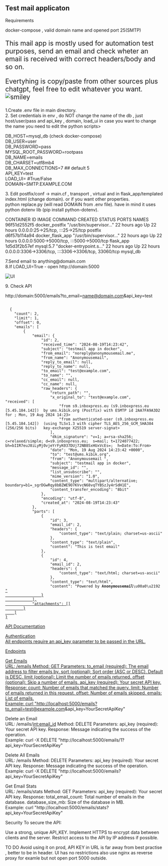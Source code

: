 <h2>Test mail applicaton</h2>
<p> Requirements <p>
  docker-compose , valid domain name and opened port 25(SMTP)
<p style="font-size: 1.5em;">This mail app is mostly used for automation test purposes, send an email and check wheter an email is received with correct headers/body and so on.
</p>
<p style="font-size: 1.5em;">Evertyhing is copy/paste from other sources plus chatgpt, feel free to edit whatever you want. <img src="https://html5-editor.net/images/smiley.png" alt="smiley" /></p>

1.Create .env file in main directory.<br>
2. Set credentials in env , do NOT change the name of the db , just host/user/pass and api_key , domain, load_ui in case you want to change the name you need to edit the python scripts> <br>
<p>
DB_HOST=mysql_db (check docker-compose)<br>
DB_USER=user<br>
DB_PASSWORD=pass<br>
MYSQL_ROOT_PASSWORD=rootpass<br>
DB_NAME=emails<br>
DB_CHARSET=utf8mb4<br>
DB_MAX_CONNECTIONS=7 ## default 5<br>
API_KEY=test<br>
LOAD_UI= #True/False<br>
DOMAIN=SMTP.EXAMPLE.COM<br>
  <p>
  3. Edit  postfix/conf -> main.cf , transport , virtual and in flask_app/templated index.html (change domain). or if you want other properties.<br
4. Use replece.py script to edit/change domain in all the needed files - > python replace.py (will read DOMAIN from .env file). have in mind it uses python dotenv lib (pip install python-dotenv).<br
5. Install docker/docker-compose or podman(not tested with podman).<br
6. Run docker-compose up -d<br>
    <p>
CONTAINER ID   IMAGE                          COMMAND                  CREATED        STATUS        PORTS                                                  NAMES<br>
96f51d2552f5   docker_postfix     "/usr/bin/supervisor…"   22 hours ago   Up 22 hours   0.0.0.0:25->25/tcp, :::25->25/tcp                      postfix <br>
d6f57b114a94   docker_flask_app   "/usr/bin/supervisor…"   22 hours ago   Up 22 hours   0.0.0.0:5000->5000/tcp, :::5000->5000/tcp              flask_app<br>
1d5d3f2b57ef   mysql:5.7                      "docker-entrypoint.s…"   22 hours ago   Up 22 hours   0.0.0.0:3306->3306/tcp, :::3306->3306/tcp, 33060/tcp   mysql_db<br>
      <p>
7.Send email to anything@domain.com<br>
8.If LOAD_UI=True - open http://domain:5000<br>


![UI](https://github.com/user-attachments/assets/dfe43e47-68a8-492e-8e27-47c588c90b71)

 <p>
9. Check API<br>

 

http://domain:5000/emails?to_email=name@domain.com&api_key=test
<p>
<code>
  {
    "count": 2,
    "limit": 1,
    "offset": 0,
    "emails": [
        {
            "email": {
                "id": 2,
                "received_time": "2024-08-19T14:23:42",
                "subject": "testmail app in docker",
                "from_email": "noreply@anonymousemail.me",
                "from_name": "Anonymousemail",
                "reply_to_email": null,
                "reply_to_name": null,
                "to_email": "test@example.com",
                "to_name": "",
                "cc_email": null,
                "cc_name": null,
                "raw_headers": {
                    "return_path": "<noreply@anonymousemail.me>",
                    "x_original_to": "test@example.com",
"received": [
                        "from s9.inboxpress.eu (s9.inboxpress.eu [5.45.184.142])  by ums.kibik.org (Postfix) with ESMTP id 2AA7FA9A3D2  for <test@ums.kibik.org>; Mon, 19 Aug 2024 14:23>
                        "from authenticated-user (s9.inboxpress.eu [5.45.184.142])  (using TLSv1.3 with cipher TLS_AES_256_GCM_SHA384 (256/256 bits)   key-exchange X25519 server-signat>
                    ],
                    "dkim_signature": "v=1; a=rsa-sha256; c=relaxed/simple; d=s9.inboxpress.eu;  s=mail; t=1724077422;  bh=bIIR7euJ8iLyMj0vjeYrFyK037DUj72NB8SxHUxVcEs=;  h=Date:To:From>
                    "date": "Mon, 19 Aug 2024 14:23:42 +0000",
                    "to": "test@ums.kibik.org",
                    "from": "Anonymousemail <noreply@anonymousemail.me>",
                    "subject": "testmail app in docker",
                    "message_id": "<e543dc60e85e17526a72240221f7a878@anonymousemail.me>",
                    "list_unsubscribe": "<https://anonymousemail.me/unsubscribe.php?uid=VVRYejQrYkJVOHdOQzJYSkdvZ05UQ2xFL3ozSFI0VVdxUGI5TWFLTlVzRT0=>",
                    "mime_version": "1.0",
                    "content_type": "multipart/alternative;  boundary=b1=_sgrDGwRqy8bBZWE9O7KVvcN68vqTYBSzJy4rSdH1E",
                    "content_transfer_encoding": "8bit"
                },
                "encoding": "utf-8",
                "created_at": "2024-08-19T14:23:43"
            },
            "parts": [
                {
                    "id": 3,
                    "email_id": 2,
                    "headers": {
                        "content_type": "text/plain; charset=us-ascii"
                    },
                    "content_type": "text/plain",
                    "content": "This is test email"
                },
                {
                    "id": 4,
                    "email_id": 2,
                    "headers": {
                        "content_type": "text/html; charset=us-ascii"
                    },
                    "content_type": "text/html",
                    "content": "<span style=\"color:#c0392b\">Powered by <strong>Anonymousemail</strong>\u00a0\u2192 </span><a href=\"https://anonymousemail.me/premium.php?source=em>"
                }
            ],
            "attachments": []
        }
    ]
}
</code>                     
<p>
API Documentation<p>
Authentication<br>
All endpoints require an api_key parameter to be passed in the URL.

Endpoints

Get Emails<br>
URL: /emails
Method: GET
Parameters:
to_email (required): The email address to filter emails by.
sort (optional): Sort order (ASC or DESC). Default is DESC.
limit (optional): Limit the number of emails returned.
offset (optional): Skip a number of emails.
api_key (required): Your secret API key.
Response:
count: Number of emails that matched the query.
limit: Number of emails returned in this request.
offset: Number of emails skipped.
emails: List of emails.<br>
Example:
curl "http://localhost:5000/emails?to_email=test@example.com&api_key=YourSecretApiKey"

Delete an Email<br>
URL: /emails/<int:email_id>
Method: DELETE
Parameters:
api_key (required): Your secret API key.
Response: Message indicating the success of the operation.<br>
Example:
curl -X DELETE "http://localhost:5000/emails/1?api_key=YourSecretApiKey"

Delete All Emails<br>
URL: /emails
Method: DELETE
Parameters:
api_key (required): Your secret API key.
Response: Message indicating the success of the operation.<br>
Example:
curl -X DELETE "http://localhost:5000/emails?api_key=YourSecretApiKey"

Get Email Stats<br>
URL: /emails/stats
Method: GET
Parameters:
api_key (required): Your secret API key.
Response:
total_email_count: Total number of emails in the database.
database_size_mb: Size of the database in MB.<br>
Example:
curl "http://localhost:5000/emails/stats?api_key=YourSecretApiKey"

Security
To secure the API:

Use a strong, unique API_KEY.
Implement HTTPS to encrypt data between clients and the server.
Restrict access to the API by IP address if possible.

TO DO
Avoid using it on prod, API KEY in URL is far away from best practise , better to be in header. UI has no restrictions also use nginx as reverse proxy for examle but not open port 5000 outside.
